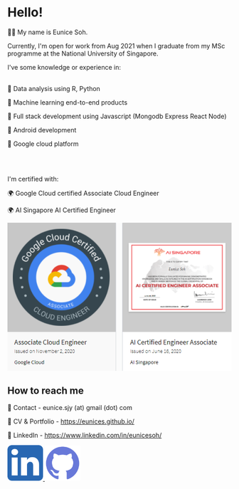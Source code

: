 # Hello! 


👋🏼 My name is Eunice Soh. 

Currently, I'm open for work from Aug 2021 when I graduate from my MSc programme at the National University of Singapore. 

I've some knowledge or experience in:
<br><br>

💼 Data analysis using R, Python

💼 Machine learning end-to-end products

💼 Full stack development using Javascript (Mongodb Express React Node)

💼 Android development

💼 Google cloud platform

<br><br>

I'm certified with: 

🌍 Google Cloud certified Associate Cloud Engineer

🌍 AI Singapore AI Certified Engineer

[![img](img/certification.png)](https://www.credential.net/profile/eunicesoh237176/wallet)

## How to reach me

🌿 Contact - eunice.sjy (at) gmail (dot) com

🌿 CV & Portfolio - https://eunices.github.io/

🌿 LinkedIn - https://www.linkedin.com/in/eunicesoh/


<a href="https://www.linkedin.com/in/eunicesoh/">
    <img src="img/ico-linkedin.png" alt="" width="80"/>
</a>
<a href="https://github.com/eunices">
    <img src="img/ico-github.png" alt="" width="80"/>
</a>
